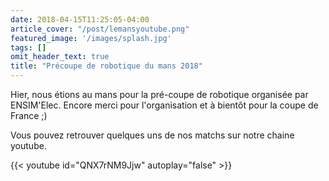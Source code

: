 ```yaml
---
date: 2018-04-15T11:25:05-04:00
article_cover: "/post/lemansyoutube.png"
featured_image: '/images/splash.jpg'
tags: []
omit_header_text: true
title: "Précoupe de robotique du mans 2018"
---
```


Hier, nous étions au mans pour la pré-coupe de robotique organisée par ENSIM'Elec. Encore merci pour l'organisation et à bientôt pour la coupe de France ;)

Vous pouvez retrouver quelques uns de nos matchs sur notre chaine youtube.

{{< youtube id="QNX7rNM9Jjw" autoplay="false" >}}